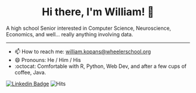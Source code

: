 <h1 align="center"> Hi there, I'm William! 👋 </h1>   
  <p>A high school Senior interested in Computer Science, Neuroscience, Economics, and well... really anything involving data.</p>
  
---

- 📫  How to reach me: william.kopans@wheelerschool.org
- 😄  Pronouns: He / Him / His
- :octocat: Comfortable with R, Python, Web Dev, and after a few cups of coffee, Java.





<!--- 
- 🔭  I’m currently working on building data analysis tools with Shiny (R Package).
- 👯 I’m looking to collaborate on ...
- 🤔 I’m looking for help with ...
- 💬 Ask me about ...
-->
[![Linkedin Badge](https://img.shields.io/badge/-WilliamKopans-blue?style=flat-square&logo=Linkedin&logoColor=white&link=https://www.linkedin.com/in/william-kopans/)](https://www.linkedin.com/in/william-kopans/)  ![Hits](https://hitcounter.pythonanywhere.com/count/tag.svg?url=https%3A%2F%2Fgithub.com%2FWilliamKopans) 
<!--- Credit for counter:
https://hitcounter.pythonanywhere.com/
-->


<!--- 
In the future may want to emulate this:
https://github.com/jonocarroll
-->
